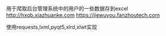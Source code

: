 用于爬取后台管理系统中的用户的一些数据存到excel
http://hxqb.xiazhuanke.com
https://jiewuyou.fanzhoutech.com

使用requests,lxml,pyqt5,xlrd,xlwt实现
